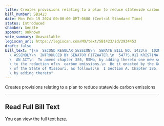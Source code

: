 ```yaml
---
title: Creates provisions relating to a plan to reduce statewide carbon emissions
bill_number: SB1423
date: Mon Feb 19 2024 00:00:00 GMT-0600 (Central Standard Time)
status: Introduced
chamber: Senate
sponsor: Unknown
vote_summary: Unavailable
legiscan_url: https://legiscan.com/MO/text/SB1423/id/2934453
draft: false
bill_text: "|\n  SECOND REGULAR SESSION\n  SENATE BILL NO. 1423\n  102ND GENERA L\
  \ ASSEMBLY\n  INTRODUCED BY SENATOR FITZWATER.\n  5477S.01I KRISTINA MARTIN, Secretary\n\
  \  AN ACT\n  To amend chapter 386, RSMo, by adding thereto one new section relating\
  \ to the reduction of\n  carbon emissions.\n  Be it enacted by the General Assembly\
  \ of the State of Missouri, as follows:\n  1 Section A. Chapter 386, RSMo, is amended\
  \ by adding thereto"
---
```

Creates provisions relating to a plan to reduce statewide carbon emissions

---

## Read Full Bill Text

You can view the full text [here](https://legiscan.com/MO/text/SB1423/id/2934453).
